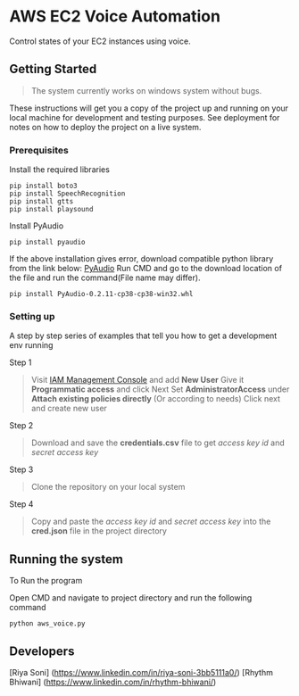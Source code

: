 # AWS EC2 Voice Automation

Control states of your EC2 instances using voice.

## Getting Started

>The system currently works on windows system without bugs.

These instructions will get you a copy of the project up and running on your local machine for development and testing purposes. See deployment for notes on how to deploy the project on a live system.

### Prerequisites

Install the required libraries

```
pip install boto3
pip install SpeechRecognition
pip install gtts
pip install playsound
```
Install PyAudio
```
pip install pyaudio
```
If the above installation gives error, download compatible python library from the link below:
[PyAudio](https://www.lfd.uci.edu/~gohlke/pythonlibs/#pyaudio)
Run CMD and go to the download location of the file and run the command(File name may differ).
```
pip install PyAudio‑0.2.11‑cp38‑cp38‑win32.whl
```

### Setting up

A step by step series of examples that tell you how to get a development env running

Step 1
> Visit [IAM Management Console] and add **New User**
Give it **Programmatic access** and click Next
Set __AdministratorAccess__ under __Attach existing policies directly__ (Or according to needs)
Click next and create new user

Step 2
>Download and save the **credentials.csv** file to get *access key id* and *secret access key*

Step 3
>Clone the repository on your local system

Step 4
>Copy and paste the *access key id* and *secret access key* into the **cred.json** file in the project directory


## Running the system

To Run the program

Open CMD and navigate to project directory and run the following command
```
python aws_voice.py
```

## Developers

[Riya Soni] (https://www.linkedin.com/in/riya-soni-3bb5111a0/)
[Rhythm Bhiwani] (https://www.linkedin.com/in/rhythm-bhiwani/)

[IAM Management Console]: https://console.aws.amazon.com/iam/home#/users
